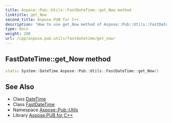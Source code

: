 ```yaml
---
title: Aspose::Pub::Utils::FastDateTime::get_Now method
linktitle: get_Now
second_title: Aspose.PUB for C++
description: 'How to use get_Now method of Aspose::Pub::Utils::FastDateTime class in C++.'
type: docs
weight: 200
url: /cpp/aspose.pub.utils/fastdatetime/get_now/
---
```

## FastDateTime::get_Now method




```cpp
static System::DateTime Aspose::Pub::Utils::FastDateTime::get_Now()
```

## See Also

* Class [DateTime](../../../system/datetime/)
* Class [FastDateTime](../)
* Namespace [Aspose::Pub::Utils](../../)
* Library [Aspose.PUB for C++](../../../)
